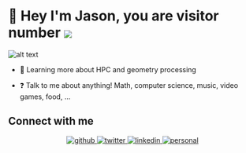 <base target="_blank">

# 👋 Hey I'm Jason, you are visitor number <img src="https://komarev.com/ghpvc/?username=jasonlmfong&&style=flat-square" align="center" />

![alt text](https://i.imgur.com/cklbrqQ.gif)

- 👀 Learning more about HPC and geometry processing

- ❓ Talk to me about anything! Math, computer science, music, video games, food, ...


## Connect with me  
<div align="center">
<a href="https://github.com/jasonlmfong" target="_blank">
<img src=https://img.shields.io/badge/recursion-24292e.svg?&style=for-the-badge&logo=github&logoColor=white alt=github style="margin-bottom: 5px;" />
</a>
<a href="https://twitter.com/jasonlmfong" target="_blank">
<img src=https://img.shields.io/badge/twitter-00acee.svg?&style=for-the-badge&logo=twitter&logoColor=white alt=twitter style="margin-bottom: 5px;" />
</a>
<a href="https://linkedin.com/in/jasonlmfong" target="_blank">
<img src=https://img.shields.io/badge/linkedin-1E77B5.svg?&style=for-the-badge&logo=linkedin&logoColor=white alt=linkedin style="margin-bottom: 5px;" />
</a>
<a href="http://jasonlmfong.github.io/" target="_blank">
<img src=https://img.shields.io/badge/Personal%20Page-4285F4.svg?style=for-the-badge&logo=Google-Chrome&logoColor=white alt=personal style="margin-bottom: 5px;" />
</a> 
</div>  
